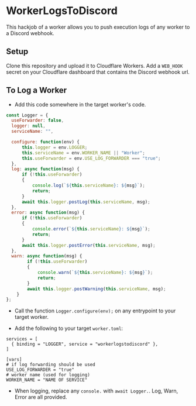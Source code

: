# WorkerLogsToDiscord

This hackjob of a worker allows you to push execution logs of any worker to a Discord webhook.

## Setup

Clone this repository and upload it to Cloudflare Workers. Add a `WEB_HOOK` secret on your Cloudflare dashboard that contains the Discord webhook url.

## To Log a Worker

* Add this code somewhere in the target worker's code.

```js
const Logger = {
  useForwarder: false,
  logger: null,
  serviceName: "",

  configure: function(env) {
      this.logger = env.LOGGER;
      this.serviceName = env.WORKER_NAME || "Worker";
      this.useForwarder = env.USE_LOG_FORWARDER === "true";
  },
  log: async function(msg) {
      if (!this.useForwarder)
      {
          console.log(`${this.serviceName}: ${msg}`);
          return;
      }
      await this.logger.postLog(this.serviceName, msg);
  },
  error: async function(msg) {
      if (!this.useForwarder)
      {
          console.error(`${this.serviceName}: ${msg}`);
          return;
      }
      await this.logger.postError(this.serviceName, msg);
  },
  warn: async function(msg) {
        if (!this.useForwarder)
        {
            console.warn(`${this.serviceName}: ${msg}`);
            return;
        }
        await this.logger.postWarning(this.serviceName, msg);
    }
};
```

* Call the function `Logger.configure(env);` on any entrypoint to your target worker.

* Add the following to your target `worker.toml`:

```
services = [
  { binding = "LOGGER", service = "workerlogstodiscord" },
]

[vars]
# if log forwarding should be used
USE_LOG_FORWARDER = "true"
# worker name (used for logging)
WORKER_NAME = "NAME OF SERVICE"
```

* When logging, replace any `console.` with `await Logger.`. Log, Warn, Error are all provided.
